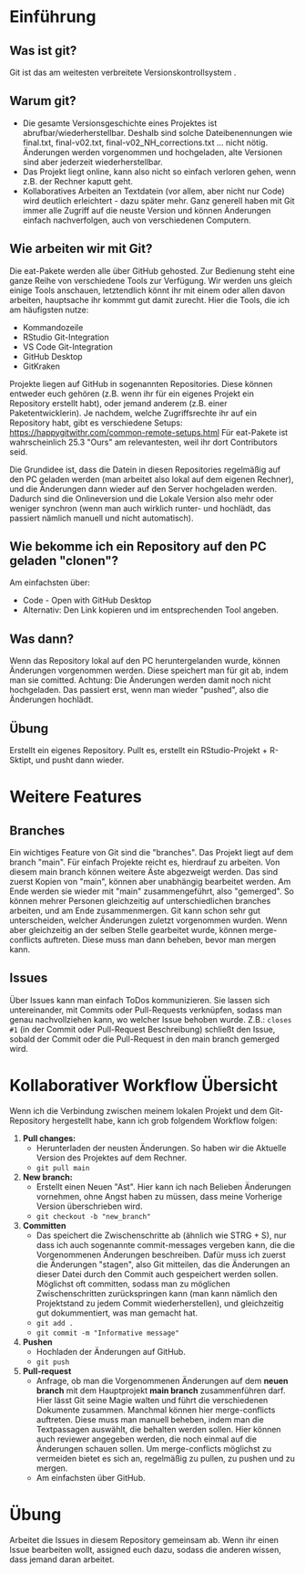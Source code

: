 # Einführung
## Was ist git?
Git ist das am weitesten verbreitete Versionskontrollsystem . 

## Warum git?
* Die gesamte Versionsgeschichte eines Projektes ist abrufbar/wiederherstellbar. Deshalb sind solche Dateibenennungen wie final.txt, final-v02.txt, final-v02_NH_corrections.txt ... nicht nötig. Änderungen werden vorgenommen und hochgeladen, alte Versionen sind aber jederzeit wiederherstellbar.
* Das Projekt liegt online, kann also nicht so einfach verloren gehen, wenn z.B. der Rechner kaputt geht.
* Kollaboratives Arbeiten an Textdatein (vor allem, aber nicht nur Code) wird deutlich erleichtert - dazu später mehr. Ganz generell haben mit Git immer alle Zugriff auf die neuste Version und können Änderungen einfach nachverfolgen, auch von verschiedenen Computern.

## Wie arbeiten wir mit Git?
Die eat-Pakete werden alle über GitHub gehosted. Zur Bedienung steht eine ganze Reihe von verschiedene Tools zur Verfügung. Wir werden uns gleich einige Tools anschauen, letztendlich könnt ihr mit einem oder allen davon arbeiten, hauptsache ihr kommmt gut damit zurecht.
Hier die Tools, die ich am häufigsten nutze:
* Kommandozeile
* RStudio Git-Integration
* VS Code Git-Integration
* GitHub Desktop
* GitKraken

Projekte liegen auf GitHub in sogenannten Repositories. Diese können entweder euch gehören (z.B. wenn ihr für ein eigenes Projekt ein Repository erstellt habt), oder jemand anderem (z.B. einer Paketentwicklerin). 
Je nachdem, welche Zugriffsrechte ihr auf ein Repository habt, gibt es verschiedene Setups: https://happygitwithr.com/common-remote-setups.html
Für eat-Pakete ist wahrscheinlich 25.3 "Ours" am relevantesten, weil ihr dort Contributors seid. 

Die Grundidee ist, dass die Datein in diesen Repositories regelmäßig auf den PC geladen werden (man arbeitet also lokal auf dem eigenen Rechner), und die Änderungen dann wieder auf den Server hochgeladen werden. Dadurch sind die Onlineversion und die Lokale Version also mehr oder weniger synchron (wenn man auch wirklich runter- und hochlädt, das passiert nämlich manuell und nicht automatisch). 

## Wie bekomme ich ein Repository auf den PC geladen "clonen"?
Am einfachsten über:
- Code - Open with GitHub Desktop
- Alternativ: Den Link kopieren und im entsprechenden Tool angeben. 

## Was dann?
Wenn das Repository lokal auf den PC heruntergelanden wurde, können Änderungen vorgenommen werden. 
Diese speichert man für git ab, indem man sie comitted. 
Achtung: Die Änderungen werden damit noch nicht hochgeladen.
Das passiert erst, wenn man wieder "pushed", also die Änderungen hochlädt.

## Übung
Erstellt ein eigenes Repository.
Pullt es, erstellt ein RStudio-Projekt + R-Sktipt, und pusht dann wieder. 

# Weitere Features
## Branches
Ein wichtiges Feature von Git sind die "branches".
Das Projekt liegt auf dem branch "main". 
Für einfach Projekte reicht es, hierdrauf zu arbeiten.
Von diesem main branch können weitere Äste abgezweigt werden.
Das sind zuerst Kopien von "main", können aber unabhängig bearbeitet werden.
Am Ende werden sie wieder mit "main" zusammengeführt, also "gemerged".
So können mehrer Personen gleichzeitig auf unterschiedlichen branches arbeiten, und am Ende zusammenmergen.
Git kann schon sehr gut unterscheiden, welcher Änderungen zuletzt vorgenommen wurden. 
Wenn aber gleichzeitig an der selben Stelle gearbeitet wurde, können merge-conflicts auftreten.
Diese muss man dann beheben, bevor man mergen kann.

## Issues
Über Issues kann man einfach ToDos kommunizieren. Sie lassen sich untereinander, mit Commits oder Pull-Requests verknüpfen, sodass man genau nachvollziehen kann, wo welcher Issue behoben wurde. Z.B.: `closes #1` (in der Commit oder Pull-Request Beschreibung) schließt den Issue, sobald der Commit oder die Pull-Request in den main branch gemerged wird.

# Kollaborativer Workflow Übersicht
Wenn ich die Verbindung zwischen meinem lokalen Projekt und dem Git-Repository hergestellt habe, kann ich grob folgendem Workflow folgen: 
1) **Pull changes:**
   - Herunterladen der neusten Änderungen. So haben wir die Aktuelle Version des Projektes auf dem Rechner.
   - `git pull main`
2) **New branch:**
   - Erstellt einen Neuen "Ast". Hier kann ich nach Belieben Änderungen vornehmen, ohne Angst haben zu müssen, dass meine Vorherige Version überschrieben wird.
   - `git checkout -b "new_branch"`
3) **Committen**
   - Das speichert die Zwischenschritte ab (ähnlich wie STRG + S), nur dass ich auch sogenannte commit-messages vergeben kann, die die Vorgenommenen Änderungen beschreiben. Dafür muss ich zuerst die Änderungen "stagen", also Git mitteilen, das die Änderungen an dieser Datei durch den Commit auch gespeichert werden sollen. Möglichst oft committen, sodass man zu möglichen Zwischenschritten zurückspringen kann (man kann nämlich den Projektstand zu jedem Commit wiederherstellen), und gleichzeitig gut dokummentiert, was man gemacht hat. 
   - `git add .`
   - `git commit -m "Informative message"`
4) **Pushen**
   - Hochladen der Änderungen auf GitHub.
   - `git push`
5) **Pull-request**
   - Anfrage, ob man die Vorgenommenen Änderungen auf dem **neuen branch** mit dem Hauptprojekt **main branch** zusammenführen darf. Hier lässt Git seine Magie walten und führt die verschiedenen Dokumente zusammen. Manchmal können hier merge-conflicts auftreten. Diese muss man manuell beheben, indem man die Textpassagen auswählt, die behalten werden sollen. Hier können auch reviewer angegeben werden, die noch einmal auf die Änderungen schauen sollen. Um merge-conflicts möglichst zu vermeiden bietet es sich an, regelmäßig zu pullen, zu pushen und zu mergen. 
   - Am einfachsten über GitHub.

# Übung
Arbeitet die Issues in diesem Repository gemeinsam ab. Wenn ihr einen Issue bearbeiten wollt, assigned euch dazu, sodass die anderen wissen, dass jemand daran arbeitet.
